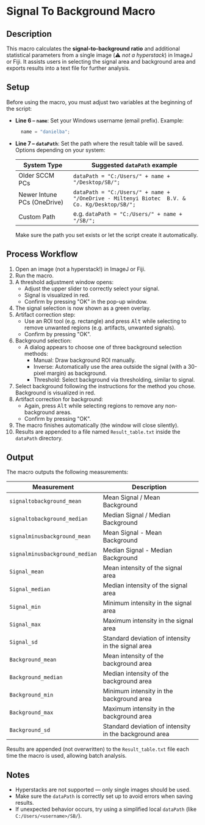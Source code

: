 # Signal To Background Macro

## Description

This macro calculates the **signal-to-background ratio** and additional statistical parameters from a single image (⚠️ *not a hyperstack*) in ImageJ or Fiji.
It assists users in selecting the signal area and background area and exports results into a text file for further analysis.

## Setup

Before using the macro, you must adjust two variables at the beginning of the script:

- **Line 6 – `name`**:
  Set your Windows username (email prefix).
  Example:
  ```javascript
    name = "danielba";
  ```
- **Line 7 – `dataPath`**:
  Set the path where the result table will be saved.
  Options depending on your system:

  System Type | Suggested `dataPath` example
  ---|---
  Older SCCM PCs | `dataPath = "C:/Users/" + name + "/Desktop/SB/";`
  Newer Intune PCs (OneDrive) | `dataPath = "C:/Users/" + name + "/OneDrive - Miltenyi Biotec  B.V. & Co. Kg/Desktop/SB/";`
  Custom Path | e.g. `dataPath = "C:/Users/" + name + "/SB/";`

  Make sure the path you set exists or let the script create it automatically.

## Process Workflow

1. Open an image (not a hyperstack!) in ImageJ or Fiji.
2. Run the macro.
3. A threshold adjustment window opens:
    - Adjust the upper slider to correctly select your signal.
    - Signal is visualized in red.
    - Confirm by pressing "OK" in the pop-up window.
4. The signal selection is now shown as a green overlay.
5. Artifact correction step:
    - Use an ROI tool (e.g. rectangle) and press <kbd>Alt</kbd> while selecting to remove unwanted regions (e.g. artifacts, unwanted signals).
    - Confirm by pressing "OK".
6. Background selection:
    - A dialog appears to choose one of three background selection methods:
      - Manual: Draw background ROI manually.
      - Inverse: Automatically use the area outside the signal (with a 30-pixel margin) as background.
      - Threshold: Select background via thresholding, similar to signal.
7. Select background following the instructions for the method you chose. Background is visualized in red.
8. Artifact correction for background:
    - Again, press <kbd>Alt</kbd> while selecting regions to remove any non-background areas.
    - Confirm by pressing "OK".
9. The macro finishes automatically (the window will close silently).
10. Results are appended to a file named `Result_table.txt` inside the `dataPath` directory.


## Output

The macro outputs the following measurements:

Measurement | Description
---|---
`signaltobackground_mean` | Mean Signal / Mean Background
`signaltobackground_median` | Median Signal / Median Background
`signalminusbackground_mean` | Mean Signal - Mean Background
`signalminusbackground_median` | Median Signal - Median Background
`Signal_mean` | Mean intensity of the signal area
`Signal_median` | Median intensity of the signal area
`Signal_min` | Minimum intensity in the signal area
`Signal_max` | Maximum intensity in the signal area
`Signal_sd` | Standard deviation of intensity in the signal area
`Background_mean` | Mean intensity of the background area
`Background_median` | Median intensity of the background area
`Background_min` | Minimum intensity in the background area
`Background_max` | Maximum intensity in the background area
`Background_sd` | Standard deviation of intensity in the background area

Results are appended (not overwritten) to the `Result_table.txt` file each time the macro is used, allowing batch analysis.

## Notes

- Hyperstacks are not supported — only single images should be used.
- Make sure the `dataPath` is correctly set up to avoid errors when saving results.
- If unexpected behavior occurs, try using a simplified local `dataPath` (like `C:/Users/<username>/SB/`).
